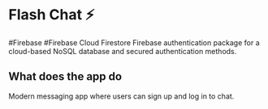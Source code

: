 
# Flash Chat ⚡️

#Firebase
#Firebase Cloud Firestore 
Firebase authentication package for a cloud-based NoSQL database and secured authentication methods. 


## What does the app do

Modern messaging app where users can sign up and log in to chat.
